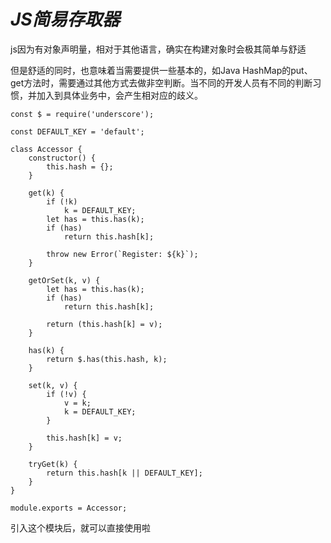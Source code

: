 # ***JS简易存取器***

js因为有对象声明量，相对于其他语言，确实在构建对象时会极其简单与舒适

但是舒适的同时，也意味着当需要提供一些基本的，如Java HashMap的put、get方法时，需要通过其他方式去做非空判断。当不同的开发人员有不同的判断习惯，并加入到具体业务中，会产生相对应的歧义。

    const $ = require('underscore');

    const DEFAULT_KEY = 'default';

    class Accessor {
        constructor() {
            this.hash = {};
        }

        get(k) {
            if (!k)
                k = DEFAULT_KEY;
            let has = this.has(k);
            if (has)
                return this.hash[k];

            throw new Error(`Register: ${k}`);
        }

        getOrSet(k, v) {
            let has = this.has(k);
            if (has)
                return this.hash[k];

            return (this.hash[k] = v);
        }

        has(k) {
            return $.has(this.hash, k);
        }

        set(k, v) {
            if (!v) {
                v = k;
                k = DEFAULT_KEY;
            }

            this.hash[k] = v;
        }

        tryGet(k) {
            return this.hash[k || DEFAULT_KEY];
        }
    }

    module.exports = Accessor;

引入这个模块后，就可以直接使用啦
